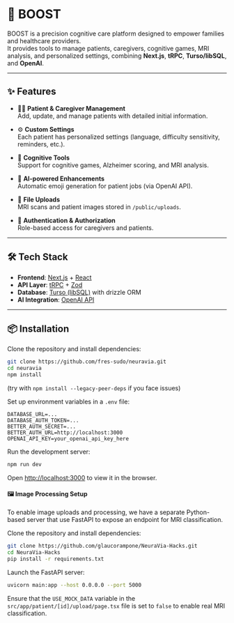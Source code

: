 # 🧠 BOOST

BOOST is a precision cognitive care platform designed to empower families and healthcare providers.  
It provides tools to manage patients, caregivers, cognitive games, MRI analysis, and personalized settings, combining **Next.js**, **tRPC**, **Turso/libSQL**, and **OpenAI**.

---

## ✨ Features

- 👩‍⚕️ **Patient & Caregiver Management**  
  Add, update, and manage patients with detailed initial information.

- ⚙️ **Custom Settings**  
  Each patient has personalized settings (language, difficulty sensitivity, reminders, etc.).

- 🧩 **Cognitive Tools**  
  Support for cognitive games, Alzheimer scoring, and MRI analysis.

- 🤖 **AI-powered Enhancements**  
  Automatic emoji generation for patient jobs (via OpenAI API).

- 📂 **File Uploads**  
  MRI scans and patient images stored in `/public/uploads`.

- 🔐 **Authentication & Authorization**  
  Role-based access for caregivers and patients.

---

## 🛠️ Tech Stack

- **Frontend**: [Next.js](https://nextjs.org/) + [React](https://reactjs.org/)  
- **API Layer**: [tRPC](https://trpc.io/) + [Zod](https://zod.dev/)  
- **Database**: [Turso (libSQL)](https://turso.tech/) with drizzle ORM  
- **AI Integration**: [OpenAI API](https://platform.openai.com/)  

---

## 📦 Installation

Clone the repository and install dependencies:

```bash
git clone https://github.com/fres-sudo/neuravia.git
cd neuravia
npm install
```
(try with `npm install --legacy-peer-deps` if you face issues)

Set up environment variables in a `.env` file:

```env
DATABASE_URL=...
DATABASE_AUTH_TOKEN=...
BETTER_AUTH_SECRET=...
BETTER_AUTH_URL=http://localhost:3000
OPENAI_API_KEY=your_openai_api_key_here
```

Run the development server:

```bash
npm run dev
```

Open [http://localhost:3000](http://localhost:3000) to view it in the browser.


#### 🖼️ Image Processing Setup
To enable image uploads and processing, we have a separate Python-based server that use FastAPI to expose an endpoint for MRI classification.

Clone the repository and install dependencies:

```bash
git clone https://github.com/glaucorampone/NeuraVia-Hacks.git
cd NeuraVia-Hacks
pip install -r requirements.txt
```

Launch the FastAPI server:

```bash
uvicorn main:app --host 0.0.0.0 --port 5000
```

Ensure that the `USE_MOCK_DATA` variable in the `src/app/patient/[id]/upload/page.tsx` file is set to `false` to enable real MRI classification.
